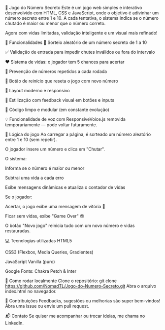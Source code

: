 🎯 Jogo do Número Secreto
Este é um jogo web simples e interativo desenvolvido com HTML, CSS e JavaScript, onde o objetivo é adivinhar um número secreto entre 1 e 10. A cada tentativa, o sistema indica se o número chutado é maior ou menor que o número correto.

Agora com vidas limitadas, validação inteligente e um visual mais refinado!

📌 Funcionalidades
🔢 Sorteio aleatório de um número secreto de 1 a 10

✅ Validação de entrada para impedir chutes inválidos ou fora do intervalo

❤️ Sistema de vidas: o jogador tem 5 chances para acertar

🔁 Prevenção de números repetidos a cada rodada

🔄 Botão de reinício que reseta o jogo com novo número

📱 Layout moderno e responsivo

🎨 Estilização com feedback visual em botões e inputs

🧪 Código limpo e modular (em constante evolução)

💡 Funcionalidade de voz com ResponsiveVoice.js removida temporariamente — pode voltar futuramente.

🧠 Lógica do jogo
Ao carregar a página, é sorteado um número aleatório entre 1 e 10 (sem repetir).

O jogador insere um número e clica em "Chutar".

O sistema:

Informa se o número é maior ou menor

Subtrai uma vida a cada erro

Exibe mensagens dinâmicas e atualiza o contador de vidas

Se o jogador:

Acertar, o jogo exibe uma mensagem de vitória 🎉

Ficar sem vidas, exibe "Game Over" 😵

O botão "Novo jogo" reinicia tudo com um novo número e vidas restauradas.

💻 Tecnologias utilizadas
HTML5

CSS3 (Flexbox, Media Queries, Gradientes)

JavaScript Vanilla (puro)

Google Fonts: Chakra Petch & Inter

🚀 Como rodar localmente
Clone o repositório:
git clone https://github.com/NomadTL/Jogo-do-Numero-Secreto.git
Abra o arquivo index.html no navegador.

🤝 Contribuições
Feedbacks, sugestões ou melhorias são super bem-vindos! Abra uma issue ou envie um pull request.

📬 Contato
Se quiser me acompanhar ou trocar ideias, me chama no LinkedIn.
